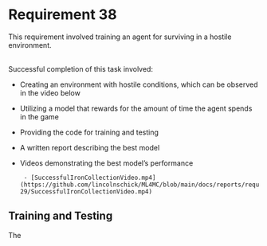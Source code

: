 
<h1>Requirement 38</h1>
This requirement involved training an agent for surviving in a hostile environment.
       
  
&nbsp;  
Successful completion of this task involved:
- Creating an environment with hostile conditions, which can be observed in the video below
- Utilizing a model that rewards for the amount of time the agent spends in the game
- Providing the code for training and testing
- A written report describing the best model
- Videos demonstrating the best model’s performance

       - [SuccessfulIronCollectionVideo.mp4](https://github.com/lincolnschick/ML4MC/blob/main/docs/reports/requirement-29/SuccessfulIronCollectionVideo.mp4)

  
<h2>Training and Testing</h2>
The 


